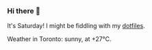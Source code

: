 ### Hi there :wave:

It's Saturday! I might be fiddling with my [dotfiles](https://github.com/bewuethr/dotfiles).

Weather in Toronto: sunny, at +27°C.
